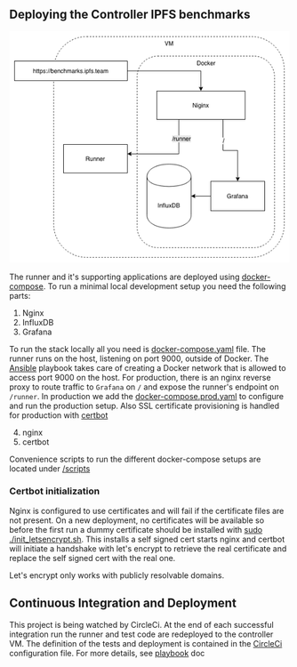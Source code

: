 ## Deploying the Controller IPFS benchmarks

![Controller](controller.png)

The runner and it's supporting applications are deployed using [docker-compose](https://docs.docker.com/compose/reference/overview/#command-options-overview-and-help). To run a minimal local development setup you need the following  parts:
1. Nginx
2. InfluxDB
3. Grafana

To run the stack locally all you need is [docker-compose.yaml](docker-compose.yaml) file. The runner runs on the host, listening on port 9000, outside of Docker. The [Ansible](/infrastructure/playbooks/README.md) playbook takes care of creating a Docker network that is allowed to access port 9000 on the host.
For production, there is an nginx reverse proxy to route traffic to `Grafana` on `/` and expose the runner's endpoint on `/runner`.
In production we add the [docker-compose.prod.yaml](docker-compose.prod.yaml) to configure and run the production setup. Also SSL certificate provisioning is handled for production with [certbot](https://github.com/certbot/certbot)

4. nginx
5. certbot

Convenience scripts to run the different docker-compose setups are located under [/scripts](/scripts/README.md)

### Certbot initialization
Nginx is configured to use certificates and will fail if the certificate files are not present. On a new deployment, no certificates will be available so before the first run a dummy certificate should be installed with [sudo ./init_letsencrypt.sh](./init_letsencrypt.sh). This installs a self signed cert starts nginx and certbot will initiate a handshake with let's encrypt to retrieve the real certificate and replace the self signed cert with the real one.

Let's encrypt only works with publicly resolvable domains.

## Continuous Integration and Deployment
This project is being watched by CircleCi. At the end of each successful integration run the runner and test code are redeployed to the controller VM.
The definition of the tests and deployment is contained in the [CircleCi](/.circleci/config.yml) configuration file. For more details, see [playbook](/infrastructure/playbooks/README.md) doc